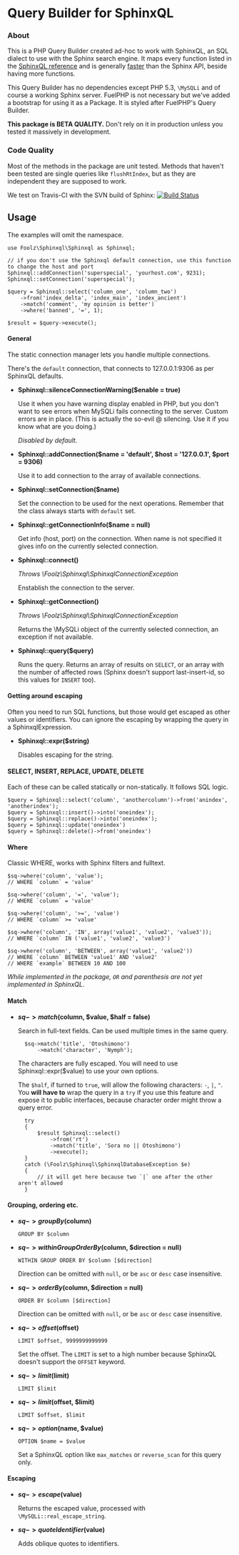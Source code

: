 Query Builder for SphinxQL
==========================

### About

This is a PHP Query Builder created ad-hoc to work with SphinxQL, an SQL dialect to use with the Sphinx search engine. 
It maps every function listed in the [SphinxQL reference](http://sphinxsearch.com/docs/current.html#sphinxql-reference) and is generally [faster](http://sphinxsearch.com/blog/2010/04/25/sphinxapi-vs-sphinxql-benchmark/) than the Sphinx API, beside having more functions.

This Query Builder has no dependencies except PHP 5.3, `\MySQLi` and of course a working Sphinx server. FuelPHP is not necessary but we've added a bootstrap for using it as a Package. It is styled after FuelPHP's Query Builder.

__This package is BETA QUALITY.__ Don't rely on it in production unless you tested it massively in development.

### Code Quality

Most of the methods in the package are unit tested. Methods that haven't been tested are single queries like `flushRtIndex`, but as they are independent they are supposed to work.

We test on Travis-CI with the SVN build of Sphinx: [![Build Status](https://secure.travis-ci.org/FoolRulez/fuel-sphinxql.png)](http://travis-ci.org/FoolRulez/fuel-sphinxql)

## Usage

The examples will omit the namespace.

	use Foolz\Sphinxql\Sphinxql as Sphinxql;

	// if you don't use the Sphinxql default connection, use this function to change the host and port
	Sphinxql::addConnection('superspecial', 'yourhost.com', 9231);
	Sphinxql::setConnection('superspecial');
	
	$query = Sphinxql::select('column_one', 'column_two')
		->from('index_delta', 'index_main', 'index_ancient')
		->match('comment', 'my opinion is better')
		->where('banned', '=', 1);

	$result = $query->execute();


#### General

The static connection manager lets you handle multiple connections.

There's the `default` connection, that connects to 127.0.0.1:9306 as per SphinxQL defaults.

* __Sphinxql::silenceConnectionWarning($enable = true)__
	
	Use it when you have warning display enabled in PHP, but you don't want to see errors when MySQLi fails connecting to the server. Custom errors are in place. (This is actually the so-evil @ silencing. Use it if you know what are you doing.)

	_Disabled by default._

* __Sphinxql::addConnection($name = 'default', $host = '127.0.0.1', $port = 9306)__

	Use it to add connection to the array of available connections.

* __Sphinxql::setConnection($name)__

	Set the connection to be used for the next operations. Remember that the class always starts with `default` set.

* __Sphinxql::getConnectionInfo($name = null)__

	Get info (host, port) on the connection. When name is not specified it gives info on the currently selected connection.

* __Sphinxql::connect()__

	_Throws \Foolz\Sphinxql\SphinxqlConnectionException_

	Enstablish the connection to the server.

* __Sphinxql::getConnection()__

	_Throws \Foolz\Sphinxql\SphinxqlConnectionException_

	Returns the \MySQLi object of the currently selected connection, an exception if not available.

* __Sphinxql::query($query)__

	Runs the query. Returns an array of results on `SELECT`, or an array with the number of affected rows (Sphinx doesn't support last-insert-id, so this values for `INSERT` too).


#### Getting around escaping

Often you need to run SQL functions, but those would get escaped as other values or identifiers. You can ignore the escaping by wrapping the query in a SphinxqlExpression.

* __Sphinxql::expr($string)__

	Disables escaping for the string.


#### SELECT, INSERT, REPLACE, UPDATE, DELETE

Each of these can be called statically or non-statically. It follows SQL logic.

	$query = Sphinxql::select('column', 'anothercolumn')->from('anindex', 'anotherindex');
	$query = Sphinxql::insert()->into('oneindex');
	$query = Sphinxql::replace()->into('oneindex');
	$query = Sphinxql::update('oneindex')
	$query = Sphinxql::delete()->from('oneindex')


#### Where

Classic WHERE, works with Sphinx filters and fulltext. 

    $sq->where('column', 'value');
    // WHERE `column` = 'value'

    $sq->where('column', '=', 'value');
    // WHERE `column` = 'value'

    $sq->where('column', '>=', 'value')
    // WHERE `column` >= 'value'

    $sq->where('column', 'IN', array('value1', 'value2', 'value3'));
    // WHERE `column` IN ('value1', 'value2', 'value3')

    $sq->where('column', 'BETWEEN', array('value1', 'value2'))
    // WHERE `column` BETWEEN 'value1' AND 'value2'
    // WHERE `example` BETWEEN 10 AND 100

_While implemented in the package, `OR` and parenthesis are not yet implemented in SphinxQL_.


#### Match

* __$sq->match($column, $value, $half = false)__

	Search in full-text fields. Can be used multiple times in the same query.

		$sq->match('title', 'Otoshimono')
			->match('character', 'Nymph');

	The characters are fully escaped. You will need to use Sphinxql::expr($value) to use your own options. 
	
	The `$half`, if turned to `true`, will allow the following characters: `-`, `|`, `"`. You __will have to__ wrap the query in a `try` if you use this feature and expose it to public interfaces, because character order might throw a query error.

		try
		{
			$result Sphinxql::select()
				->from('rt')
				->match('title', 'Sora no || Otoshimono')
				->execute();
		}
		catch (\Foolz\Sphinxql\SphinxqlDatabaseException $e)
		{
			// it will get here because two `|` one after the other aren't allowed
		}

#### Grouping, ordering etc.
 
* __$sq->groupBy($column)__

	`GROUP BY $column`

* __$sq->withinGroupOrderBy($column, $direction = null)__

	`WITHIN GROUP ORDER BY $column [$direction]`

	Direction can be omitted with `null`, or be `asc` or `desc` case insensitive.

* __$sq->orderBy($column, $direction = null)__

	`ORDER BY $column [$direction]`

	Direction can be omitted with `null`, or be `asc` or `desc` case insensitive.

* __$sq->offset($offset)__

	`LIMIT $offset, 9999999999999`

	Set the offset. The `LIMIT` is set to a high number because SphinxQL doesn't support the `OFFSET` keyword.

* __$sq->limit($limit)__

	`LIMIT $limit`

* __$sq->limit($offset, $limit)__

	`LIMIT $offset, $limit`

* __$sq->option($name, $value)__

	`OPTION $name = $value`

	Set a SphinxQL option like `max_matches` or `reverse_scan` for this query only.

#### Escaping

* __$sq->escape($value)__

	Returns the escaped value, processed with `\MySQLi::real_escape_string`.

* __$sq->quoteIdentifier($value)__

	Adds oblique quotes to identifiers.
